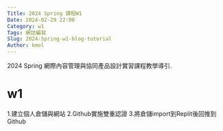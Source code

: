 ```yaml
---
Title: 2024 Spring 課程W1
Date: 2024-02-29 22:00
Category: w1
Tags: 網誌編寫
Slug: 2024-Spring-w1-blog-tutorial
Author: kmol
---
```


2024 Spring 網際內容管理與協同產品設計實習課程教學導引.

<!-- PELICAN_END_SUMMARY -->
# w1
1.建立個人倉儲與網站
2.Github實施雙重認證
3.將倉儲import到Replit後回推到Github